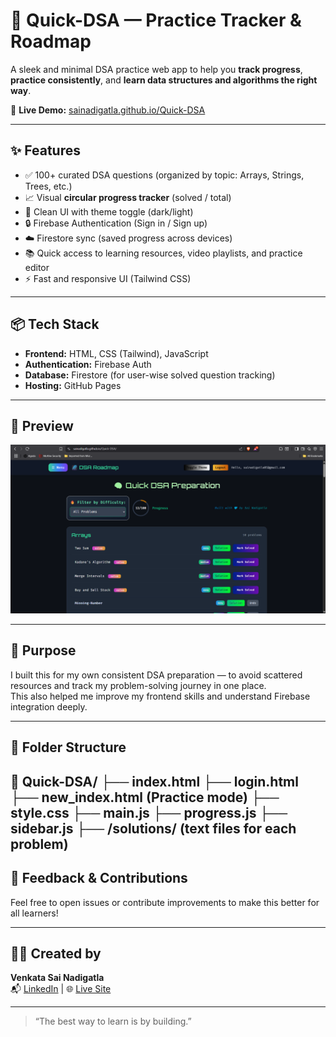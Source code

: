 # 🌌 Quick-DSA — Practice Tracker & Roadmap

A sleek and minimal DSA practice web app to help you **track progress**, **practice consistently**, and **learn data structures and algorithms the right way**.

🔗 **Live Demo:** [sainadigatla.github.io/Quick-DSA](https://sainadigatla.github.io/Quick-DSA/)

---

## ✨ Features

- ✅ 100+ curated DSA questions (organized by topic: Arrays, Strings, Trees, etc.)
- 📈 Visual **circular progress tracker** (solved / total)
- 🧠 Clean UI with theme toggle (dark/light)
- 🔒 Firebase Authentication (Sign in / Sign up)
- ☁️ Firestore sync (saved progress across devices)
- 📚 Quick access to learning resources, video playlists, and practice editor
- ⚡ Fast and responsive UI (Tailwind CSS)

---

## 📦 Tech Stack

- **Frontend:** HTML, CSS (Tailwind), JavaScript
- **Authentication:** Firebase Auth
- **Database:** Firestore (for user-wise solved question tracking)
- **Hosting:** GitHub Pages

---

## 📸 Preview

![QuickDSA UI Screenshot](UI_ScreenSHot_1.png) <!-- Add an actual screenshot in your repo for best results -->

---

## 📘 Purpose

I built this for my own consistent DSA preparation — to avoid scattered resources and track my problem-solving journey in one place.  
This also helped me improve my frontend skills and understand Firebase integration deeply.

---

## 📂 Folder Structure

📁 Quick-DSA/
├── index.html
├── login.html
├── new_index.html (Practice mode)
├── style.css
├── main.js
├── progress.js
├── sidebar.js
├── /solutions/ (text files for each problem)
---

## 🤝 Feedback & Contributions

Feel free to open issues or contribute improvements to make this better for all learners!

---

## 👨‍💻 Created by

**Venkata Sai Nadigatla**  
📬 [LinkedIn](https://www.linkedin.com/in/venkata-sai-nadigatla-093118352/) | 🌐 [Live Site](https://sainadigatla.github.io/Quick-DSA/)

---

> “The best way to learn is by building.”


